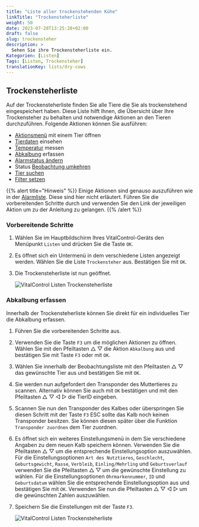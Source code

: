 ```yaml
---
title: "Liste aller trockenstehenden Kühe"
linkTitle: "Trockensteherliste"
weight: 50
date: 2023-07-28T13:25:28+02:00
draft: false
slug: trockensteher
description: >
  Sehen Sie ihre Trockensteherliste ein. 
Kategorien: [Listen]
Tags: [Listen, Trockensteher]
translationKey: lists/dry-cows
---
```

## Trockensteherliste

Auf der Trockensteherliste finden Sie alle Tiere die Sie als trockenstehend eingespeichert haben. Diese Liste hilft Ihnen, die Übersicht über Ihre Trockensteher zu behalten und notwendige Aktionen an den Tieren durchzuführen. Folgende Aktionen können Sie ausführen:

- [Aktionsmenü](../alarm/#aktionsmen%C3%BC-mit-einem-tier-%C3%B6ffnen) mit einem Tier öffnen
- [Tierdaten](../alarm/#tierdaten-einsehen) einsehen
- [Temperatur](../alarm/#temperatur-messen) messen
- [Abkalbung](../trockensteher/#abkalbung-erfassen) erfassen
- [Alarmstatus ändern](../beobachtung/#alarmstatus-%C3%A4ndern)
- Status [Beobachtung umkehren](../alarm/#status-beobachten-umkehren) 
- [Tier suchen](../alarm/#tier-suchen)
- [Filter setzen](../alarm/#filter-setzen) 

{{% alert title="Hinweis" %}}
Einige Aktionen sind genauso auszuführen wie in der [Alarmliste](../alarm/). Diese sind hier nicht erläutert. Führen Sie die vorbereitenden Schritte durch und verwenden Sie den Link der jeweiligen Aktion um zu der Anleitung zu gelangen.
{{% /alert %}}

### Vorbereitende Schritte

1. Wählen Sie im Hauptbildschirm Ihres VitalControl-Geräts den Menüpunkt `Listen` und drücken Sie die Taste `OK`.

2. Es öffnet sich ein Untermenü in dem verschiedene Listen angezeigt werden. Wählen Sie die Liste `Trockensteher` aus. Bestätigen Sie mit `OK`.

3. Die Trockensteherliste ist nun geöffnet. 

   ![VitalControl Listen Trockensteherliste](../bilder/vorbereitendeschritte5.png "Vorbereitende Schritte")

### Abkalbung erfassen

Innerhalb der Trockensteherliste können Sie direkt für ein individuelles Tier die Abkalbung erfassen.

1. Führen Sie die vorbereitenden Schritte aus. 

2. Verwenden Sie die Taste `F3` um die möglichen Aktionen zu öffnen. Wählen Sie mit den Pfeiltasten △ ▽ die Aktion `Abkalbung` aus und bestätigen Sie mit Taste `F3` oder mit `OK`.

3. Wählen Sie innerhalb der Beobachtungsliste mit den Pfeiltasten △ ▽ das gewünschte Tier aus und bestätigen Sie mit `OK`. 

4. Sie werden nun aufgefordert den Transponder des Muttertieres zu scannen. Alternativ können Sie auch mit `OK` bestätigen und mit den Pfeiltasten △ ▽ ◁ ▷ die TierID eingeben. 

5. Scannen Sie nun den Transponder des Kalbes oder überspringen Sie diesen Schritt mit der Taste `F3` ESC sollte das Kalb noch keinen Transponder besitzen. Sie können diesen später über die Funktion `Transponder zuordnen` dem Tier zuordnen. 

6. Es öffnet sich ein weiteres Einstellungsmenü in dem Sie verschiedene Angaben zu dem neuen Kalb speichern können. Verwenden Sie die Pfeiltasten △ ▽ um die entsprechende Einstellungsoption auszuwählen. Für die Einstellungsoptionen `Art des Nutztieres`, `Geschlecht`, `Geburtsgewicht`, `Rasse`, `Verbleib`, `Einling/Mehrling` und `Geburtsverlauf` verwenden Sie die Pfeiltasten △ ▽ um die gewünschte Einstellung zu wählen. Für die Einstellungsoptionen `Ohrmarkennummer`, `ID` und `Geburtsdatum` wählen Sie die entsprechende Einstellungsoption aus und bestätigen Sie mit `OK`. Verwenden Sie nun die Pfeiltasten △ ▽ ◁ ▷ um die gewünschten Zahlen auszuwählen. 

7. Speichern Sie die Einstellungen mit der Taste `F3`. 

   ![VitalControl Listen Trockensteherliste](../bilder/abkalbung.png "Abkalbung erfassen")
